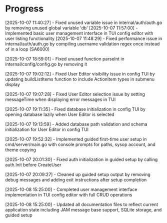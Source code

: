 # Progress

[2025-10-07 11:40:27] - Fixed unused variable issue in internal/auth/auth.go by removing unused global variable 'db'
[2025-10-07 11:57:00] - Implemented basic user management interface in TUI config editor with user listing functionality
[2025-10-07 11:48:29] - Fixed performance issue in internal/auth/auth.go by compiling username validation regex once instead of in a loop (SA6000)

[2025-10-07 18:59:01] - Fixed unused function parseInt in internal/config/config.go by removing it

[2025-10-07 19:02:12] - Fixed User Editor visibility issue in config TUI by updating buildListItems function to include ActionItem types in submenu display

[2025-10-07 19:07:28] - Fixed User Editor selection issue by setting messageTime when displaying error messages in TUI

[2025-10-07 19:11:35] - Fixed database initialization in config TUI by opening database lazily when User Editor is selected

[2025-10-07 19:13:59] - Added database path validation and schema initialization for User Editor in config TUI

[2025-10-07 19:52:32] - Implemented guided first-time user setup in cmd/server/main.go with console prompts for paths, sysop account, and theme copying

[2025-10-07 20:01:30] - Fixed auth initialization in guided setup by calling auth.Init before CreateUser

[2025-10-07 20:09:27] - Cleaned up guided setup output by removing debug messages and adding exit instructions after setup completion

[2025-10-08 15:25:00] - Completed user management interface implementation in TUI config editor with full CRUD operations

[2025-10-08 15:25:00] - Updated all documentation files to reflect current application state including JAM message base support, SQLite storage, and guided setup

